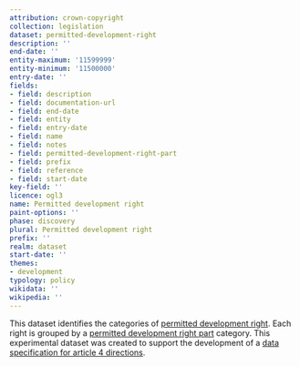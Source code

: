 ```yaml
---
attribution: crown-copyright
collection: legislation
dataset: permitted-development-right
description: ''
end-date: ''
entity-maximum: '11599999'
entity-minimum: '11500000'
entry-date: ''
fields:
- field: description
- field: documentation-url
- field: end-date
- field: entity
- field: entry-date
- field: name
- field: notes
- field: permitted-development-right-part
- field: prefix
- field: reference
- field: start-date
key-field: ''
licence: ogl3
name: Permitted development right
paint-options: ''
phase: discovery
plural: Permitted development right
prefix: ''
realm: dataset
start-date: ''
themes:
- development
typology: policy
wikidata: ''
wikipedia: ''
---
```


This dataset identifies the categories of [permitted development right](https://www.gov.uk/government/publications/permitted-development-rights-for-householders-technical-guidance/permitted-development-rights-for-householders-technical-guidance).
Each right is grouped by a [permitted development right part](/dataset/permitted-development-right-part) category.
This experimental dataset was created to support the development of a [data specification for article 4 directions](https://www.digital-land.info/guidance/specifications/article-4-direction).
